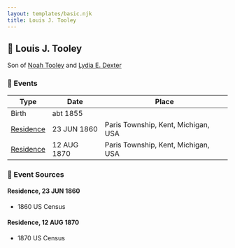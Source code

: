 ```yaml
---
layout: templates/basic.njk
title: Louis J. Tooley
---
```

## 🔵 Louis J. Tooley

Son of [Noah Tooley](/people/8/84640933) and [Lydia E. Dexter](/people/6/67357568)

### 📆 Events

Type | Date | Place
------ | ------ | ------
Birth | abt 1855 |
[Residence](#event-1) | 23 JUN 1860 | Paris Township, Kent, Michigan, USA
[Residence](#event-2) | 12 AUG 1870 | Paris Township, Kent, Michigan, USA

### 📰 Event Sources

#### <a id="event-1"></a> Residence, 23 JUN 1860
* 1860 US Census

#### <a id="event-2"></a> Residence, 12 AUG 1870
* 1870 US Census